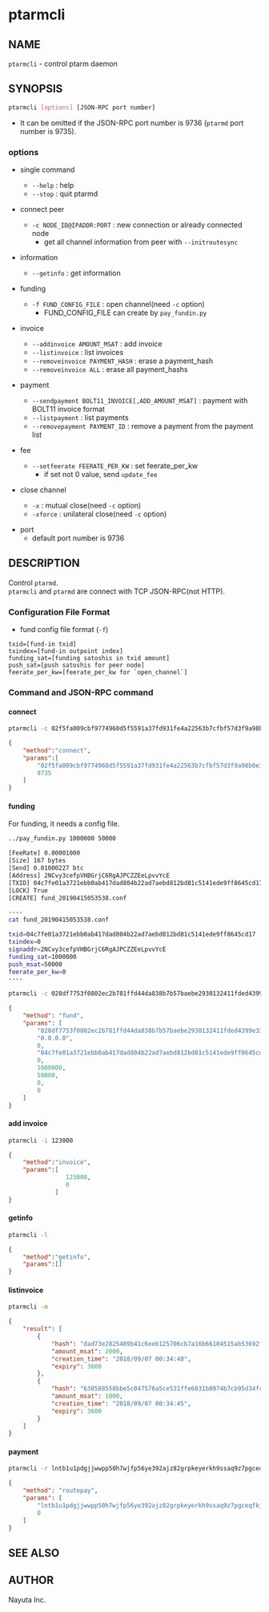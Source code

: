 # ptarmcli

## NAME

`ptarmcli` - control ptarm daemon

## SYNOPSIS

```bash
ptarmcli [options] [JSON-RPC port number]
```

* It can be omitted if the JSON-RPC port number is 9736 (`ptarmd` port number is 9735).

### options

* single command
  * `--help` : help
  * `--stop` : quit ptarmd

* connect peer
  * `-c NODE_ID@IPADDR:PORT` : new connection or already connected node
    * get all channel information from peer with `--initroutesync`

* information
  * `--getinfo` : get information

* funding
  * `-f FUND_CONFIG_FILE` : open channel(need `-c` option)
    * FUND_CONFIG_FILE can create by `pay_fundin.py`

* invoice
  * `--addinvoice AMOUNT_MSAT` : add invoice
  * `--listinvoice` : list invoices
  * `--removeinvoice PAYMENT_HASH` : erase a payment_hash
  * `--removeinvoice ALL` : erase all payment_hashs

* payment
  * `--sendpayment BOLT11_INVOICE[,ADD_AMOUNT_MSAT]` : payment with BOLT11 invoice format
  * `--listpayment` : list payments
  * `--removepayment PAYMENT_ID` : remove a payment from the payment list

* fee
  * `--setfeerate FEERATE_PER_KW` : set feerate_per_kw
    * if set not 0 value, send `update_fee`

* close channel
  * `-x` : mutual close(need `-c` option)
  * `-xforce` : unilateral close(need `-c` option)

<!--
* debug
  * `--debug DECIMAL_VALUE` : debug option
  * `-c NODE_ID -g` : get commitment transaction and HTLC transaction
-->

* port
  * default port number is 9736

## DESCRIPTION

Control `ptarmd`.  
`ptarmcli` and `ptarmd` are connect with TCP JSON-RPC(not HTTP).

### Configuration File Format

* fund config file format (`-f`)

```text
txid=[fund-in txid]
txindex=[fund-in outpoint index]
funding_sat=[funding satoshis in txid amount]
push_sat=[push satoshis for peer node]
feerate_per_kw=[feerate_per_kw for `open_channel`]
```

### Command and JSON-RPC command

#### connect

```bash
ptarmcli -c 02f5fa009cbf9774960d5f5591a37fd931fe4a22563b7cfbf57d3f9a98b0e11882@127.0.0.1:9735
```

```json
{
    "method":"connect",
    "params":[
        "02f5fa009cbf9774960d5f5591a37fd931fe4a22563b7cfbf57d3f9a98b0e11882","127.0.0.1",
        9735
    ]
}
```

#### funding
For funding, it needs a config file.

```bash
../pay_fundin.py 1000000 50000 

[FeeRate] 0.00001000
[Size] 167 bytes
[Send] 0.01000227 btc
[Address] 2NCvy3cefpVHBGrjC6RgAJPCZZEeLpvvYcE
[TXID] 04c7fe01a3721ebb0ab417dad804b22ad7aebd812bd81c5141ede9ff8645cd17
[LOCK] True
[CREATE] fund_20190415053538.conf

----
cat fund_20190415053538.conf

txid=04c7fe01a3721ebb0ab417dad804b22ad7aebd812bd81c5141ede9ff8645cd17
txindex=0
signaddr=2NCvy3cefpVHBGrjC6RgAJPCZZEeLpvvYcE
funding_sat=1000000
push_msat=50000
feerate_per_kw=0
----

ptarmcli -c 028df7753f0802ec2b781ffd44da838b7b57baebe2930132411fded4399e33bf58 -f fund_20190415053538.conf

```

```json
{
    "method": "fund",
    "params": [
        "028df7753f0802ec2b781ffd44da838b7b57baebe2930132411fded4399e33bf58",
        "0.0.0.0",
        0,
        "04c7fe01a3721ebb0ab417dad804b22ad7aebd812bd81c5141ede9ff8645cd17",
        0,
        1000000,
        50000,
        0,
        0
    ]
}
```

#### add invoice

```bash
ptarmcli -i 123000
```

```json
{
    "method":"invoice",
    "params":[ 
                123000,
                0
             ]
}
```

#### getinfo

```bash
ptarmcli -l
```

```json
{
    "method":"getinfo",
    "params":[]
}
```

#### listinvoice

```bash
ptarmcli -m
```

```json
{
    "result": [
        {
            "hash": "dad73e2825409b41c6eeb125706cb7a16b66104515ab53692fffedf2248663be",
            "amount_msat": 2000,
            "creation_time": "2018/09/07 00:34:48",
            "expiry": 3600
        },
        {
            "hash": "638588558bbe5c047576a5ce531ffe6031b0974b7cb95d34fcffc9336bc2bed1",
            "amount_msat": 1000,
            "creation_time": "2018/09/07 00:34:45",
            "expiry": 3600
        }
    ]
}
```

#### payment

```bash
ptarmcli -r lntb1u1pdgjjwwpp50h7wjfp56ye392ajz82grpkeyerkh9ssaq9z7pgceqfkj8enugvqdyu0v3xgg36yffx2ctyypqhyarfvdkx2w3qfa6xsetjypcxcctrv4ejqar0yp6x2um5ypehqetwv35kueeqwdhjytpzdy3r5g3h8p3kzepcve3z6dekxgcz6dpnxgmj6wfexycz6ef4vgur2dmrvcmxzdtzyf7scqzysq5h93u4m2mcmn0yy4dr7rlwdnt57s9777rduwjnr6my0acf23wdnk8quh5ewyw4t6gmqd05lwlpp57uzvljjcc2sm2vwzxsy40adyfqqgv3djj
```

```json
{
    "method": "routepay",
    "params": [
        "lntb1u1pdgjjwwpp50h7wjfp56ye392ajz82grpkeyerkh9ssaq9z7pgceqfkj8enugvqdyu0v3xgg36yffx2ctyypqhyarfvdkx2w3qfa6xsetjypcxcctrv4ejqar0yp6x2um5ypehqetwv35kueeqwdhjytpzdy3r5g3h8p3kzepcve3z6dekxgcz6dpnxgmj6wfexycz6ef4vgur2dmrvcmxzdtzyf7scqzysq5h93u4m2mcmn0yy4dr7rlwdnt57s9777rduwjnr6my0acf23wdnk8quh5ewyw4t6gmqd05lwlpp57uzvljjcc2sm2vwzxsy40adyfqqgv3djj",
        0
    ]
}
```

## SEE ALSO

## AUTHOR

Nayuta Inc.